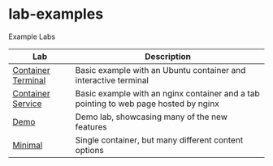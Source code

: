 # lab-examples

Example Labs

| Lab                                      | Description                                                                          |
| ---------------------------------------- | ------------------------------------------------------------------------------------ |
| [Container Terminal](container-terminal) | Basic example with an Ubuntu container and interactive terminal                      |
| [Container Service](container-service)   | Basic example with an nginx container and a tab pointing to web page hosted by nginx |
| [Demo](demo)                             | Demo lab, showcasing many of the new features                                        |
| [Minimal](minimal)                       | Single container, but many different content options                                 |

